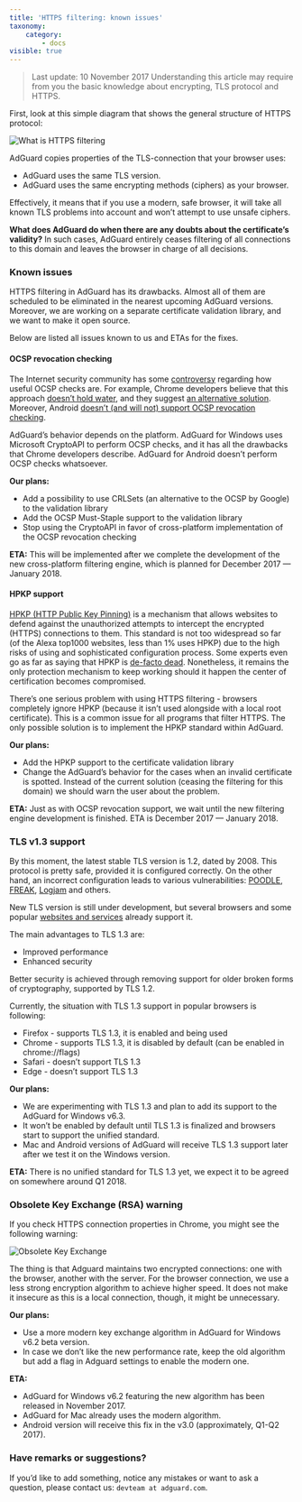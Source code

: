 ```yaml
---
title: 'HTTPS filtering: known issues'
taxonomy:
    category:
        - docs
visible: true
---
```


> Last update: 10 November 2017
> Understanding this article may require from you the basic knowledge about encrypting, TLS protocol and HTTPS.

First, look at this simple diagram that shows the general structure of HTTPS protocol:

![What is HTTPS filtering](https://cdn.adguard.com/public/Adguard/Blog/https/what_is_https_filtering.png)

AdGuard copies properties of the TLS-connection that your browser uses:

* AdGuard uses the same TLS version.
* AdGuard uses the same encrypting methods (ciphers) as your browser.

Effectively, it means that if you use a modern, safe browser, it will take all known TLS problems into account and won’t attempt to use unsafe ciphers.

**What does AdGuard do when there are any doubts about the certificate’s validity?** In such cases, AdGuard entirely ceases filtering of all connections to this domain and leaves the browser in charge of all decisions.

### Known issues

HTTPS filtering in AdGuard has its drawbacks. Almost all of them are scheduled to be eliminated in the nearest upcoming AdGuard versions. Moreover, we are working on a separate certificate validation library, and we want to make it open source.

Below are listed all issues known to us and ETAs for the fixes.

#### OCSP revocation checking

The Internet security community has some [controversy](https://www.grc.com/revocation/crlsets.htm) regarding how useful OCSP checks are. For example, Chrome developers believe that this approach [doesn’t hold water](https://www.imperialviolet.org/2014/04/19/revchecking.html), and they suggest [an alternative solution](https://www.imperialviolet.org/2012/02/05/crlsets.html). Moreover, Android [doesn’t (and will not) support OCSP revocation checking](https://issuetracker.google.com/issues/36993981).

AdGuard’s behavior depends on the platform. AdGuard for Windows uses Microsoft CryptoAPI to perform OCSP checks, and it has all the drawbacks that Chrome developers describe. AdGuard for Android doesn’t perform OCSP checks whatsoever.

**Our plans:**

* Add a possibility to use CRLSets (an alternative to the OCSP by Google) to the validation library
* Add the OCSP Must-Staple support to the validation library
* Stop using the CryptoAPI in favor of cross-platform implementation of the OCSP revocation checking

**ETA:** This will be implemented after we complete the development of the new cross-platform filtering engine, which is planned for December 2017 — January 2018.

#### HPKP support

[HPKP (HTTP Public Key Pinning)](https://en.wikipedia.org/wiki/HTTP_Public_Key_Pinning) is a mechanism that allows websites to defend against the unauthorized attempts to intercept the encrypted (HTTPS) connections to them. This standard is not too widespread so far (of the Alexa top1000 websites, less than 1% uses HPKP) due to the high risks of using and sophisticated configuration process. Some experts even go as far as saying that HPKP is [de-facto dead](https://blog.qualys.com/ssllabs/2016/09/06/is-http-public-key-pinning-dead). Nonetheless, it remains the only protection mechanism to keep working should it happen the center of certification becomes compromised.

There’s one serious problem with using HTTPS filtering - browsers completely ignore HPKP (because it isn’t used alongside with a local root certificate). This is a common issue for all programs that filter HTTPS. The only possible solution is to implement the HPKP standard within AdGuard.

**Our plans:**

* Add the HPKP support to the certificate validation library
* Change the AdGuard’s behavior for the cases when an invalid certificate is spotted. Instead of the current solution (ceasing the filtering for this domain) we should warn the user about the problem.

**ETA:** Just as with OCSP revocation support, we wait until the new filtering engine development is finished. ETA is December 2017 — January 2018.

### TLS v1.3 support

By this moment, the latest stable TLS version is 1.2, dated by 2008. This protocol is pretty safe, provided it is configured correctly. On the other hand, an incorrect configuration leads to various vulnerabilities: [POODLE](https://blog.qualys.com/ssllabs/2014/10/15/ssl-3-is-dead-killed-by-the-poodle-attack), [FREAK](https://censys.io/blog/freak), [Logjam](https://weakdh.org/) and others.

New TLS version is still under development, but several browsers and some popular [websites and services](https://blog.cloudflare.com/introducing-tls-1-3/) already support it.

The main advantages to TLS 1.3 are:

* Improved performance
* Enhanced security

Better security is achieved through removing support for older broken forms of cryptography, supported by TLS 1.2.

Currently, the situation with TLS 1.3 support in popular browsers is following: 

* Firefox - supports TLS 1.3, it is enabled and being used
* Chrome - supports TLS 1.3, it is disabled by default (can be enabled in chrome://flags)
* Safari - doesn’t support TLS 1.3
* Edge - doesn’t support TLS 1.3

**Our plans:**

* We are experimenting with TLS 1.3 and plan to add its support to the AdGuard for Windows v6.3.
* It won’t be enabled by default until TLS 1.3 is finalized and browsers start to support the unified standard.
* Mac and Android versions of AdGuard will receive TLS 1.3 support later after we test it on the Windows version.

**ETA:** There is no unified standard for TLS 1.3 yet, we expect it to be agreed on somewhere around Q1 2018.

### Obsolete Key Exchange (RSA) warning

If you check HTTPS connection properties in Chrome, you might see the following warning:

![Obsolete Key Exchange](https://cdn.adguard.com/public/Adguard/Blog/https/obsolete_key_exchange.png)

The thing is that Adguard maintains two encrypted connections: one with the browser, another with the server. For the browser connection, we use a less strong encryption algorithm to achieve higher speed. It does not make it insecure as this is a local connection, though, it might be unnecessary.

**Our plans:**

* Use a more modern key exchange algorithm in AdGuard for Windows v6.2 beta version.
* In case we don’t like the new performance rate, keep the old algorithm but add a flag in Adguard settings to enable the modern one.

**ETA:**
* AdGuard for Windows v6.2 featuring the new algorithm has been released in November 2017.
* AdGuard for Mac already uses the modern algorithm.
* Android version will receive this fix in the v3.0 (approximately, Q1-Q2 2017).

### Have remarks or suggestions?

If you’d like to add something, notice any mistakes or want to ask a question, please contact us: `devteam at adguard.com`.
